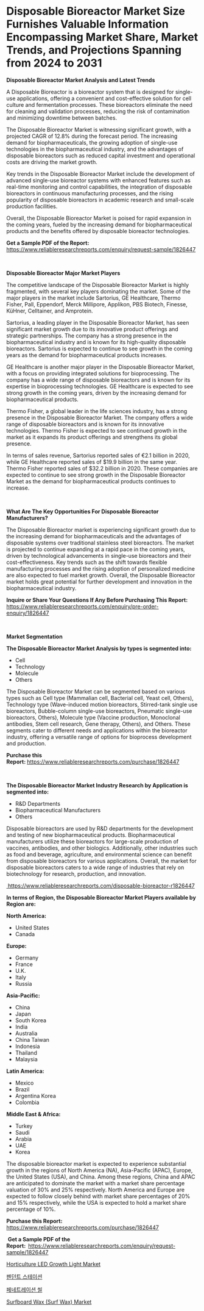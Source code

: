 <p><h1>Disposable Bioreactor Market Size Furnishes Valuable Information Encompassing Market Share, Market Trends, and Projections Spanning from 2024 to 2031</h1></p><p><strong>Disposable Bioreactor Market Analysis and Latest Trends</strong></p>
<p><p>A Disposable Bioreactor is a bioreactor system that is designed for single-use applications, offering a convenient and cost-effective solution for cell culture and fermentation processes. These bioreactors eliminate the need for cleaning and validation processes, reducing the risk of contamination and minimizing downtime between batches.</p><p>The Disposable Bioreactor Market is witnessing significant growth, with a projected CAGR of 12.8% during the forecast period. The increasing demand for biopharmaceuticals, the growing adoption of single-use technologies in the biopharmaceutical industry, and the advantages of disposable bioreactors such as reduced capital investment and operational costs are driving the market growth.</p><p>Key trends in the Disposable Bioreactor Market include the development of advanced single-use bioreactor systems with enhanced features such as real-time monitoring and control capabilities, the integration of disposable bioreactors in continuous manufacturing processes, and the rising popularity of disposable bioreactors in academic research and small-scale production facilities.</p><p>Overall, the Disposable Bioreactor Market is poised for rapid expansion in the coming years, fueled by the increasing demand for biopharmaceutical products and the benefits offered by disposable bioreactor technologies.</p></p>
<p><strong>Get a Sample PDF of the Report:&nbsp;</strong> <a href="https://www.reliableresearchreports.com/enquiry/request-sample/1826447">https://www.reliableresearchreports.com/enquiry/request-sample/1826447</a></p>
<p>&nbsp;</p>
<p><strong>Disposable Bioreactor Major Market Players</strong></p>
<p><p>The competitive landscape of the Disposable Bioreactor Market is highly fragmented, with several key players dominating the market. Some of the major players in the market include Sartorius, GE Healthcare, Thermo Fisher, Pall, Eppendorf, Merck Millipore, Applikon, PBS Biotech, Finesse, KüHner, Celltainer, and Amprotein.</p><p>Sartorius, a leading player in the Disposable Bioreactor Market, has seen significant market growth due to its innovative product offerings and strategic partnerships. The company has a strong presence in the biopharmaceutical industry and is known for its high-quality disposable bioreactors. Sartorius is expected to continue to see growth in the coming years as the demand for biopharmaceutical products increases.</p><p>GE Healthcare is another major player in the Disposable Bioreactor Market, with a focus on providing integrated solutions for bioprocessing. The company has a wide range of disposable bioreactors and is known for its expertise in bioprocessing technologies. GE Healthcare is expected to see strong growth in the coming years, driven by the increasing demand for biopharmaceutical products.</p><p>Thermo Fisher, a global leader in the life sciences industry, has a strong presence in the Disposable Bioreactor Market. The company offers a wide range of disposable bioreactors and is known for its innovative technologies. Thermo Fisher is expected to see continued growth in the market as it expands its product offerings and strengthens its global presence.</p><p>In terms of sales revenue, Sartorius reported sales of €2.1 billion in 2020, while GE Healthcare reported sales of $19.9 billion in the same year. Thermo Fisher reported sales of $32.2 billion in 2020. These companies are expected to continue to see strong growth in the Disposable Bioreactor Market as the demand for biopharmaceutical products continues to increase.</p></p>
<p>&nbsp;</p>
<p><strong>What Are The Key Opportunities For Disposable Bioreactor Manufacturers?</strong></p>
<p><p>The Disposable Bioreactor market is experiencing significant growth due to the increasing demand for biopharmaceuticals and the advantages of disposable systems over traditional stainless steel bioreactors. The market is projected to continue expanding at a rapid pace in the coming years, driven by technological advancements in single-use bioreactors and their cost-effectiveness. Key trends such as the shift towards flexible manufacturing processes and the rising adoption of personalized medicine are also expected to fuel market growth. Overall, the Disposable Bioreactor market holds great potential for further development and innovation in the biopharmaceutical industry.</p></p>
<p><strong>Inquire or Share Your Questions If Any Before Purchasing This Report:</strong> <a href="https://www.reliableresearchreports.com/enquiry/pre-order-enquiry/1826447">https://www.reliableresearchreports.com/enquiry/pre-order-enquiry/1826447</a></p>
<p>&nbsp;</p>
<p><strong>Market Segmentation</strong></p>
<p><strong>The Disposable Bioreactor Market Analysis by types is segmented into:</strong></p>
<p><ul><li>Cell</li><li>Technology</li><li>Molecule</li><li>Others</li></ul></p>
<p><p>The Disposable Bioreactor Market can be segmented based on various types such as Cell type (Mammalian cell, Bacterial cell, Yeast cell, Others), Technology type (Wave-induced motion bioreactors, Stirred-tank single use bioreactors, Bubble-column single-use bioreactors, Pneumatic single-use bioreactors, Others), Molecule type (Vaccine production, Monoclonal antibodies, Stem cell research, Gene therapy, Others), and Others. These segments cater to different needs and applications within the bioreactor industry, offering a versatile range of options for bioprocess development and production.</p></p>
<p><strong>Purchase this Report:&nbsp;</strong><a href="https://www.reliableresearchreports.com/purchase/1826447">https://www.reliableresearchreports.com/purchase/1826447</a></p>
<p>&nbsp;</p>
<p><strong>The Disposable Bioreactor Market Industry Research by Application is segmented into:</strong></p>
<p><ul><li>R&D Departments</li><li>Biopharmaceutical Manufacturers</li><li>Others</li></ul></p>
<p><p>Disposable bioreactors are used by R&D departments for the development and testing of new biopharmaceutical products. Biopharmaceutical manufacturers utilize these bioreactors for large-scale production of vaccines, antibodies, and other biologics. Additionally, other industries such as food and beverage, agriculture, and environmental science can benefit from disposable bioreactors for various applications. Overall, the market for disposable bioreactors caters to a wide range of industries that rely on biotechnology for research, production, and innovation.</p></p>
<p><a href="https://www.reliableresearchreports.com/disposable-bioreactor-r1826447">&nbsp;https://www.reliableresearchreports.com/disposable-bioreactor-r1826447</a></p>
<p><strong>In terms of Region, the Disposable Bioreactor Market Players available by Region are:</strong></p>
<p>
    <p> <strong> North America: </strong>
        <ul>
            <li>United States</li>
            <li>Canada</li>
        </ul>
        </p> 
    <p> <strong> Europe: </strong>
        <ul>
            <li>Germany</li>
            <li>France</li>
            <li>U.K.</li>
            <li>Italy</li>
            <li>Russia</li>
        </ul>
        </p> 
    <p> <strong> Asia-Pacific: </strong>
        <ul>
            <li>China</li>
            <li>Japan</li>
            <li>South Korea</li>
            <li>India</li>
            <li>Australia</li>
            <li>China Taiwan</li>
            <li>Indonesia</li>
            <li>Thailand</li>
            <li>Malaysia</li>
        </ul>
        </p> 
    <p> <strong> Latin America: </strong>
        <ul>
            <li>Mexico</li>
            <li>Brazil</li>
            <li>Argentina Korea</li>
            <li>Colombia</li>
        </ul>
        </p> 
    <p> <strong> Middle East & Africa: </strong>
        <ul>
            <li>Turkey</li>
            <li>Saudi</li>
            <li>Arabia</li>
            <li>UAE</li>
            <li>Korea</li>
        </ul>
    </p>
    </p>
<p><p>The disposable bioreactor market is expected to experience substantial growth in the regions of North America (NA), Asia-Pacific (APAC), Europe, the United States (USA), and China. Among these regions, China and APAC are anticipated to dominate the market with a market share percentage valuation of 30% and 25% respectively. North America and Europe are expected to follow closely behind with market share percentages of 20% and 15% respectively, while the USA is expected to hold a market share percentage of 10%.</p></p>
<p><strong>Purchase this Report: </strong><a href="https://www.reliableresearchreports.com/purchase/1826447">https://www.reliableresearchreports.com/purchase/1826447</a></p>
<p>&nbsp;<strong>Get a Sample PDF of the Report:&nbsp;&nbsp;</strong><a href="https://www.reliableresearchreports.com/enquiry/request-sample/1826447">https://www.reliableresearchreports.com/enquiry/request-sample/1826447</a></p>
<p><strong></strong></p>
<p><p><a href="https://www.linkedin.com/pulse/horticulture-led-growth-light-market-insight-trends-forecasted-zsqpc?trackingId=5cWjSw4O%2Fdnh2y27pca35w%3D%3D">Horticulture LED Growth Light Market</a></p><p><a href="https://medium.com/@chancelesch/%ED%8E%9C%EB%8D%98%ED%8A%B8-%EC%8A%A4%ED%85%8C%EC%9D%B4%EC%85%98-%EC%8B%9C%EC%9E%A5-%EC%9D%B8%EC%82%AC%EC%9D%B4%ED%8A%B8-%EC%8B%9C%EC%9E%A5-%EB%8F%99%ED%96%A5-%EC%84%B1%EC%9E%A5-2024%EB%85%84%EB%B6%80%ED%84%B0-2031%EB%85%84%EA%B9%8C%EC%A7%80-%EC%98%88%EC%B8%A1%EB%90%9C-%EA%B2%83-78e2428b8b7b">펜던트 스테이션</a></p><p><a href="https://medium.com/@jadenraynor/%EC%B9%A8%ED%88%AC-%EB%B0%80%EB%B4%89-%EC%8B%9C%EC%9E%A5-%EA%B7%9C%EB%AA%A8-%EC%8B%9C%EC%9E%A5-%EC%A0%84%EB%A7%9D-%EB%B0%8F-%EC%8B%9C%EC%9E%A5-%EC%98%88%EC%B8%A1-2024%EB%85%84%EB%B6%80%ED%84%B0-2031%EB%85%84%EA%B9%8C%EC%A7%80-7383814996c3">페네트레이션 씰</a></p><p><a href="https://www.linkedin.com/pulse/surfboard-wax-surf-market-report-reveals-latest-trends-growth-ws8ye?trackingId=bJDJM%2B7QoLQzjx8Iw3GuBQ%3D%3D">Surfboard Wax (Surf Wax) Market</a></p></p>